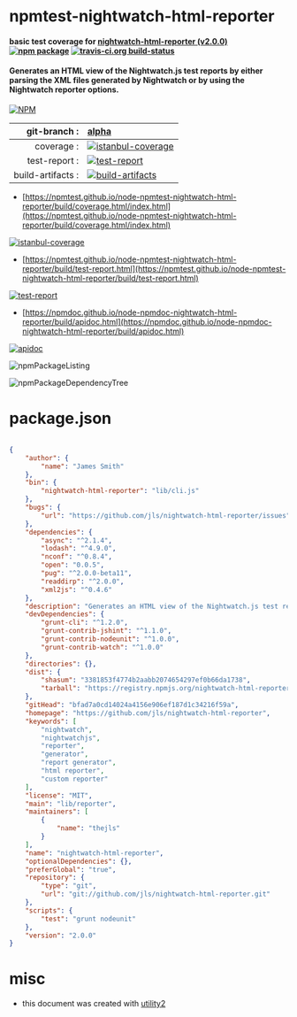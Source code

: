 # npmtest-nightwatch-html-reporter

#### basic test coverage for  [nightwatch-html-reporter (v2.0.0)](https://github.com/jls/nightwatch-html-reporter)  [![npm package](https://img.shields.io/npm/v/npmtest-nightwatch-html-reporter.svg?style=flat-square)](https://www.npmjs.org/package/npmtest-nightwatch-html-reporter) [![travis-ci.org build-status](https://api.travis-ci.org/npmtest/node-npmtest-nightwatch-html-reporter.svg)](https://travis-ci.org/npmtest/node-npmtest-nightwatch-html-reporter)

#### Generates an HTML view of the Nightwatch.js test reports by either parsing the XML files generated by Nightwatch or by using the Nightwatch reporter options.

[![NPM](https://nodei.co/npm/nightwatch-html-reporter.png?downloads=true&downloadRank=true&stars=true)](https://www.npmjs.com/package/nightwatch-html-reporter)

| git-branch : | [alpha](https://github.com/npmtest/node-npmtest-nightwatch-html-reporter/tree/alpha)|
|--:|:--|
| coverage : | [![istanbul-coverage](https://npmtest.github.io/node-npmtest-nightwatch-html-reporter/build/coverage.badge.svg)](https://npmtest.github.io/node-npmtest-nightwatch-html-reporter/build/coverage.html/index.html)|
| test-report : | [![test-report](https://npmtest.github.io/node-npmtest-nightwatch-html-reporter/build/test-report.badge.svg)](https://npmtest.github.io/node-npmtest-nightwatch-html-reporter/build/test-report.html)|
| build-artifacts : | [![build-artifacts](https://npmtest.github.io/node-npmtest-nightwatch-html-reporter/glyphicons_144_folder_open.png)](https://github.com/npmtest/node-npmtest-nightwatch-html-reporter/tree/gh-pages/build)|

- [https://npmtest.github.io/node-npmtest-nightwatch-html-reporter/build/coverage.html/index.html](https://npmtest.github.io/node-npmtest-nightwatch-html-reporter/build/coverage.html/index.html)

[![istanbul-coverage](https://npmtest.github.io/node-npmtest-nightwatch-html-reporter/build/screenCapture.buildCi.browser.%252Ftmp%252Fbuild%252Fcoverage.lib.html.png)](https://npmtest.github.io/node-npmtest-nightwatch-html-reporter/build/coverage.html/index.html)

- [https://npmtest.github.io/node-npmtest-nightwatch-html-reporter/build/test-report.html](https://npmtest.github.io/node-npmtest-nightwatch-html-reporter/build/test-report.html)

[![test-report](https://npmtest.github.io/node-npmtest-nightwatch-html-reporter/build/screenCapture.buildCi.browser.%252Ftmp%252Fbuild%252Ftest-report.html.png)](https://npmtest.github.io/node-npmtest-nightwatch-html-reporter/build/test-report.html)

- [https://npmdoc.github.io/node-npmdoc-nightwatch-html-reporter/build/apidoc.html](https://npmdoc.github.io/node-npmdoc-nightwatch-html-reporter/build/apidoc.html)

[![apidoc](https://npmdoc.github.io/node-npmdoc-nightwatch-html-reporter/build/screenCapture.buildCi.browser.%252Ftmp%252Fbuild%252Fapidoc.html.png)](https://npmdoc.github.io/node-npmdoc-nightwatch-html-reporter/build/apidoc.html)

![npmPackageListing](https://npmtest.github.io/node-npmtest-nightwatch-html-reporter/build/screenCapture.npmPackageListing.svg)

![npmPackageDependencyTree](https://npmtest.github.io/node-npmtest-nightwatch-html-reporter/build/screenCapture.npmPackageDependencyTree.svg)



# package.json

```json

{
    "author": {
        "name": "James Smith"
    },
    "bin": {
        "nightwatch-html-reporter": "lib/cli.js"
    },
    "bugs": {
        "url": "https://github.com/jls/nightwatch-html-reporter/issues"
    },
    "dependencies": {
        "async": "^2.1.4",
        "lodash": "^4.9.0",
        "nconf": "^0.8.4",
        "open": "0.0.5",
        "pug": "^2.0.0-beta11",
        "readdirp": "^2.0.0",
        "xml2js": "^0.4.6"
    },
    "description": "Generates an HTML view of the Nightwatch.js test reports by either parsing the XML files generated by Nightwatch or by using the Nightwatch reporter options.",
    "devDependencies": {
        "grunt-cli": "^1.2.0",
        "grunt-contrib-jshint": "^1.1.0",
        "grunt-contrib-nodeunit": "^1.0.0",
        "grunt-contrib-watch": "^1.0.0"
    },
    "directories": {},
    "dist": {
        "shasum": "3381853f4774b2aabb2074654297ef0b66da1738",
        "tarball": "https://registry.npmjs.org/nightwatch-html-reporter/-/nightwatch-html-reporter-2.0.0.tgz"
    },
    "gitHead": "bfad7a0cd14024a4156e906ef187d1c34216f59a",
    "homepage": "https://github.com/jls/nightwatch-html-reporter",
    "keywords": [
        "nightwatch",
        "nightwatchjs",
        "reporter",
        "generator",
        "report generator",
        "html reporter",
        "custom reporter"
    ],
    "license": "MIT",
    "main": "lib/reporter",
    "maintainers": [
        {
            "name": "thejls"
        }
    ],
    "name": "nightwatch-html-reporter",
    "optionalDependencies": {},
    "preferGlobal": "true",
    "repository": {
        "type": "git",
        "url": "git://github.com/jls/nightwatch-html-reporter.git"
    },
    "scripts": {
        "test": "grunt nodeunit"
    },
    "version": "2.0.0"
}
```



# misc
- this document was created with [utility2](https://github.com/kaizhu256/node-utility2)
